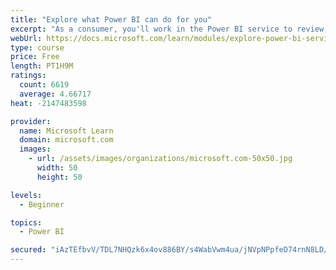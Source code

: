 ```yaml
---
title: "Explore what Power BI can do for you"
excerpt: "As a consumer, you'll work in the Power BI service to review and interact with content that has been shared with you. This module provides the foundational information that you need to work effectively in the Power BI service."
webUrl: https://docs.microsoft.com/learn/modules/explore-power-bi-service/
type: course
price: Free
length: PT1H9M
ratings:
  count: 6619
  average: 4.66717
heat: -2147483598

provider:
  name: Microsoft Learn
  domain: microsoft.com
  images:
    - url: /assets/images/organizations/microsoft.com-50x50.jpg
      width: 50
      height: 50

levels:
  - Beginner

topics:
  - Power BI

secured: "iAzTEfbvV/TDL7NHQzk6x4ov886BY/s4WabVwm4ua/jNVpNPpfeD74rnN8LD/hbXvbcPZWEkz2SazHRTpmrS3P11LqS0vkBd95lx/FR+UWadRJWm6QCwaQ13dpM10BI6tk44mudasCLAMG15sPumhMBvORHKVEfmrCO9QVJ5+97ywpO9oTUGZAsT+dkcHqw+q7Pet9VBMQBfKxxkuP+Rh54l4jWvb43p0vGywTGkFihXFFuUa3edRq5LZ6ro9EOZqQp9KbTRaiiQRsNKhB4D7GXr/cExJGSnURljQ2UCD+wzA5v3dV8AaVfMBz+ExHnK9gAigO4En7GeLSTlHy8RUHgyjGLIsusB0CeThuhZNoLlEWRm4qzD5pf9d8AxTmLqrPaP+IpADxAdJOVxw+bQLmkf7BGP0lBbcICUDPhZLCY=;vpMVQIvTwkS1+D1u3hoY4Q=="
---
```


